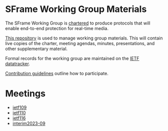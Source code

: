 # SFrame Working Group Materials

The SFrame Working Group is
[chartered](https://sframe-wg.github.io/wg-materials/charter) to produce
protocols that will enable end-to-end protection for real-time media.

[This repository](https://github.com/sframe-wg/wg-materials) is used to manage
working group materials.  This will contain live copies of the charter, meeting
agendas, minutes, presentations, and other supplementary material.

Formal records for the working group are maintained on the
[IETF datatracker](https://datatracker.ietf.org/wg/sframe/about/).

[Contribution
guidelines](https://github.com/sframe-wg/wg-materials/blob/main/CONTRIBUTING.md)
outline how to participate.

# Meetings

* [ietf109](./ietf109/)
* [ietf110](./ietf110/)
* [ietf116](./ietf116/)
* [interim2023-09](./interim2023-09/)

